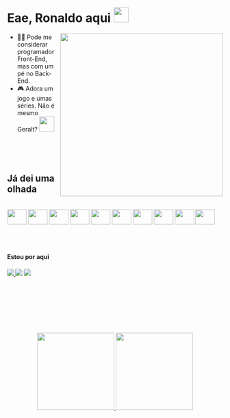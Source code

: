 <h1>Eae, Ronaldo aqui <img src="https://c.tenor.com/c-5wsAjypmgAAAAj/pepe-pepe-the-frog.gif" height="35px"/></h1>
<img align="right" height="380" src="https://i.pinimg.com/originals/1a/04/6d/1a046dddab19c5a9787139de244ca2ac.jpg"/>

- 🧑‍💻 Pode me considerar programador Front-End, mas com um pé no Back-End.
- 🎮 Adora um jogo e umas séries. Não é mesmo Geralt? <img src="https://c.tenor.com/oCMCJWHqRoMAAAAj/ok.gif" height="35px" />

<br/><br/><br/>

<h2>Já dei uma olhada</h2>
<div style="display: inline_block"><br>
  <img align="center" height="35" width="45" src="https://cdn.jsdelivr.net/gh/devicons/devicon/icons/html5/html5-original.svg" />
  <img align="center" height="35" width="45" src="https://cdn.jsdelivr.net/gh/devicons/devicon/icons/css3/css3-original.svg" />
  <img align="center" height="35" width="45" src="https://cdn.jsdelivr.net/gh/devicons/devicon/icons/sass/sass-original.svg" />
  <img align="center" height="35" width="45" src="https://cdn.jsdelivr.net/gh/devicons/devicon/icons/javascript/javascript-original.svg" />
  <img align="center" height="35" width="45" src="https://cdn.jsdelivr.net/gh/devicons/devicon/icons/typescript/typescript-original.svg" />
  <img align="center" height="35" width="45" src="https://cdn.jsdelivr.net/gh/devicons/devicon/icons/angularjs/angularjs-original.svg" />
  <img align="center" height="35" width="45" src="https://cdn.jsdelivr.net/gh/devicons/devicon/icons/react/react-original.svg" />
  <img align="center" height="35" width="45" src="https://cdn.jsdelivr.net/gh/devicons/devicon/icons/csharp/csharp-original.svg" />
  <img align="center" height="35" width="45" src="https://cdn.jsdelivr.net/gh/devicons/devicon/icons/firebase/firebase-plain.svg" />
  <img align="center" height="35" width="45" src="https://cdn.jsdelivr.net/gh/devicons/devicon/icons/mongodb/mongodb-original.svg" />
</div>

<br/><br/>

<h4>Estou por aqui<h4/>
<div>
    <a href="https://www.linkedin.com/in/ronaldo-victor-a9509923a/" target="_blank"><img src="https://img.shields.io/badge/LinkedIn-0077B5?style=for-the-badge&logo=linkedin&logoColor=white" target="_blank"/> 
    <a href="https://www.twitter.com/ronaldo_vctor" target="_blank"><img src="https://img.shields.io/badge/Twitter-1DA1F2?style=for-the-badge&logo=twitter&logoColor=white" target="_blank"/></a>
      <a href="https://www.twitch.tv/ronaldovctor" target="_blank"><img src="https://img.shields.io/badge/Twitch-9146FF?style=for-the-badge&logo=twitch&logoColor=white" target="_blank"/>
</div>

<br/><br/><br/><br/><br/><br/>

<div align="center">
  <a href="https://github.com/ronaldovctor">
  <img height="180em" src="https://github-readme-stats.vercel.app/api?username=ronaldovctor&show_icons=true&theme=midnight-purple&include_all_commits=true&count_private=true"/>
  <img height="180em" src="https://github-readme-stats.vercel.app/api/top-langs/?username=ronaldovctor&layout=compact&langs_count=7&theme=midnight-purple"/>
</div>
